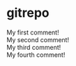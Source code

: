 # gitrepo

My first comment! <br />
My second comment! <br />
My third comment! <br />
My fourth comment! <br />
